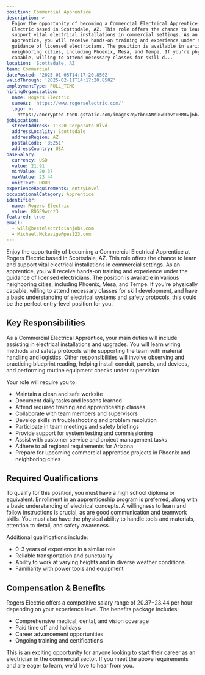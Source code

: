 ```yaml
---
position: Commercial Apprentice
description: >-
  Enjoy the opportunity of becoming a Commercial Electrical Apprentice at Rogers
  Electric based in Scottsdale, AZ. This role offers the chance to learn and
  support vital electrical installations in commercial settings. As an
  apprentice, you will receive hands-on training and experience under the
  guidance of licensed electricians. The position is available in various
  neighboring cities, including Phoenix, Mesa, and Tempe. If you're physically
  capable, willing to attend necessary classes for skill d...
location: 'Scottsdale, AZ'
team: Commercial
datePosted: '2025-01-05T14:17:20.850Z'
validThrough: '2025-02-11T14:17:20.850Z'
employmentType: FULL_TIME
hiringOrganization:
  name: Rogers Electric
  sameAs: 'https://www.rogerselectric.com/'
  logo: >-
    https://encrypted-tbn0.gstatic.com/images?q=tbn:ANd9GcTbvt0RMRvj6bZdL81Q6HJeRVl_qflQIGgp9w&s
jobLocation:
  streetAddress: 11320 Corporate Blvd.
  addressLocality: Scottsdale
  addressRegion: AZ
  postalCode: '85251'
  addressCountry: USA
baseSalary:
  currency: USD
  value: 21.91
  minValue: 20.37
  maxValue: 23.44
  unitText: HOUR
experienceRequirements: entryLevel
occupationalCategory: Apprentice
identifier:
  name: Rogers Electric
  value: ROGE9wzcz3
featured: true
email:
  - will@bestelectricianjobs.com
  - Michael.Mckeaige@pes123.com
---
```




Enjoy the opportunity of becoming a Commercial Electrical Apprentice at Rogers Electric based in Scottsdale, AZ. This role offers the chance to learn and support vital electrical installations in commercial settings. As an apprentice, you will receive hands-on training and experience under the guidance of licensed electricians. The position is available in various neighboring cities, including Phoenix, Mesa, and Tempe. If you're physically capable, willing to attend necessary classes for skill development, and have a basic understanding of electrical systems and safety protocols, this could be the perfect entry-level position for you.

## Key Responsibilities
As a Commercial Electrical Apprentice, your main duties will include assisting in electrical installations and upgrades. You will learn wiring methods and safety protocols while supporting the team with material handling and logistics. Other responsibilities will involve observing and practicing blueprint reading, helping install conduit, panels, and devices, and performing routine equipment checks under supervision. 

Your role will require you to:
- Maintain a clean and safe worksite
- Document daily tasks and lessons learned
- Attend required training and apprenticeship classes
- Collaborate with team members and supervisors
- Develop skills in troubleshooting and problem resolution
- Participate in team meetings and safety briefings
- Provide support for system testing and commissioning
- Assist with customer service and project management tasks
- Adhere to all regional requirements for Arizona
- Prepare for upcoming commercial apprentice projects in Phoenix and neighboring cities

## Required Qualifications
To qualify for this position, you must have a high school diploma or equivalent. Enrollment in an apprenticeship program is preferred, along with a basic understanding of electrical concepts. A willingness to learn and follow instructions is crucial, as are good communication and teamwork skills. You must also have the physical ability to handle tools and materials, attention to detail, and safety awareness. 

Additional qualifications include:
- 0-3 years of experience in a similar role
- Reliable transportation and punctuality
- Ability to work at varying heights and in diverse weather conditions
- Familiarity with power tools and equipment

## Compensation & Benefits
Rogers Electric offers a competitive salary range of $20.37-$23.44 per hour depending on your experience level. The benefits package includes:
- Comprehensive medical, dental, and vision coverage
- Paid time off and holidays
- Career advancement opportunities
- Ongoing training and certifications

This is an exciting opportunity for anyone looking to start their career as an electrician in the commercial sector. If you meet the above requirements and are eager to learn, we'd love to hear from you.
